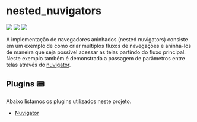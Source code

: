 # nested_nuvigators

![](https://img.shields.io/badge/-dart-blue?style=flat-square&logo=dart)
![](https://img.shields.io/badge/-flutter-blue?style=flat-square&logo=flutter)
![](https://img.shields.io/badge/-Nuvigator-purple?style=flat-square&logo=Nuvigator)

A implementação de navegadores aninhados (nested nuvigators) consiste em um exemplo de como criar multiplos fluxos de navegações e aninhá-los de maneira que seja possível acessar as telas partindo do fluxo principal. Neste exemplo também é demonstrada a passagem de parâmetros entre telas através do [nuvigator](https://github.com/nubank/nuvigator).


## Plugins 📟

Abaixo listamos os plugins utilizados neste projeto.

- [Nuvigator](https://github.com/nubank/nuvigator)